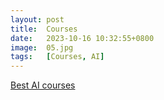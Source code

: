 ```yaml
---
layout: post
title:  Courses
date:   2023-10-16 10:32:55+0800
image:  05.jpg
tags:   [Courses, AI]
---
```


[Best AI courses](https://www.coursera.org/courses?query=artificial%20intelligence)

